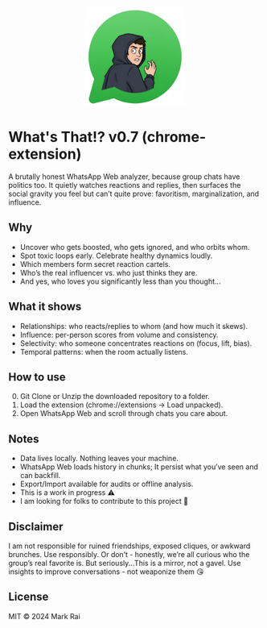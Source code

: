<p align="center">
  <img src="logo.png" alt="What's That!?" width="200" />
</p>

# What's That!? v0.7 (chrome-extension)

A brutally honest WhatsApp Web analyzer, because group chats have politics too. It quietly watches reactions and replies, then surfaces the social gravity you feel but can’t quite prove: favoritism, marginalization, and influence.

## Why
- Uncover who gets boosted, who gets ignored, and who orbits whom.
- Spot toxic loops early. Celebrate healthy dynamics loudly.
- Which members form secret reaction cartels.
- Who’s the real influencer vs. who just thinks they are.
- And yes, who loves you significantly less than you thought...


## What it shows
- Relationships: who reacts/replies to whom (and how much it skews).
- Influence: per-person scores from volume and consistency.
- Selectivity: who someone concentrates reactions on (focus, lift, bias).
- Temporal patterns: when the room actually listens.

## How to use 
0. Git Clone or Unzip the downloaded repository to a folder.
1. Load the extension (chrome://extensions → Load unpacked).
2. Open WhatsApp Web and scroll through chats you care about.

## Notes
- Data lives locally. Nothing leaves your machine.
- WhatsApp Web loads history in chunks; It persist what you’ve seen and can backfill.
- Export/Import available for audits or offline analysis.
- This is a work in progress ⚠️
- I am looking for folks to contribute to this project 🙂

## Disclaimer
I am not responsible for ruined friendships, exposed cliques, or awkward brunches.
Use responsibly. Or don’t - honestly, we’re all curious who the group’s real favorite is. But seriously...This is a mirror, not a gavel. Use insights to improve conversations - not weaponize them 😘

## License
MIT © 2024 Mark Rai
